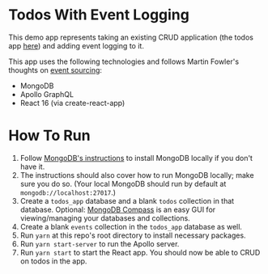 # Todos With Event Logging

This demo app represents taking an existing CRUD application (the todos app [here](https://github.com/jon-lin/todos)) and adding event logging to it.

This app uses the following technologies and follows Martin Fowler's thoughts on [event sourcing](https://www.martinfowler.com/eaaDev/EventSourcing.html):
- MongoDB
- Apollo GraphQL
- React 16 (via create-react-app)

# How To Run 
1. Follow [MongoDB's instructions](https://docs.mongodb.com/manual/installation/) to install MongoDB locally if you don't have it. 
2. The instructions should also cover how to run MongoDB locally; make sure you do so. (Your local MongoDB should run by default at `mongodb://localhost:27017`.)
3. Create a `todos_app` database and a blank `todos` collection in that database. Optional: [MongoDB Compass](https://www.mongodb.com/products/compass) is an easy GUI for viewing/managing your databases and collections.
4. Create a blank `events` collection in the `todos_app` database as well.
5. Run `yarn` at this repo's root directory to install necessary packages.
6. Run `yarn start-server` to run the Apollo server.
7. Run `yarn start` to start the React app. You should now be able to CRUD on todos in the app.
